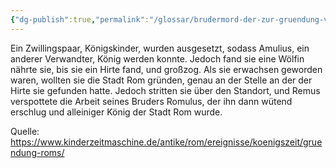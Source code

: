 ```yaml
---
{"dg-publish":true,"permalink":"/glossar/brudermord-der-zur-gruendung-von-rom-fuehrte/","noteIcon":"3","created":"2023-06-01T00:21:19.701+02:00","updated":"2023-06-04T21:51:22.065+02:00"}
---
```

 

Ein Zwillingspaar, Königskinder, wurden ausgesetzt, sodass Amulius, ein anderer Verwandter, König werden konnte. Jedoch fand sie eine Wölfin nährte sie, bis sie ein Hirte fand, und großzog. Als sie erwachsen geworden waren, wollten sie die Stadt Rom gründen, genau an der Stelle an der der Hirte sie gefunden hatte. Jedoch stritten sie über den Standort, und Remus verspottete die Arbeit seines Bruders Romulus, der ihn dann wütend erschlug und alleiniger König der Stadt Rom wurde. 



Quelle:
https://www.kinderzeitmaschine.de/antike/rom/ereignisse/koenigszeit/gruendung-roms/ 
